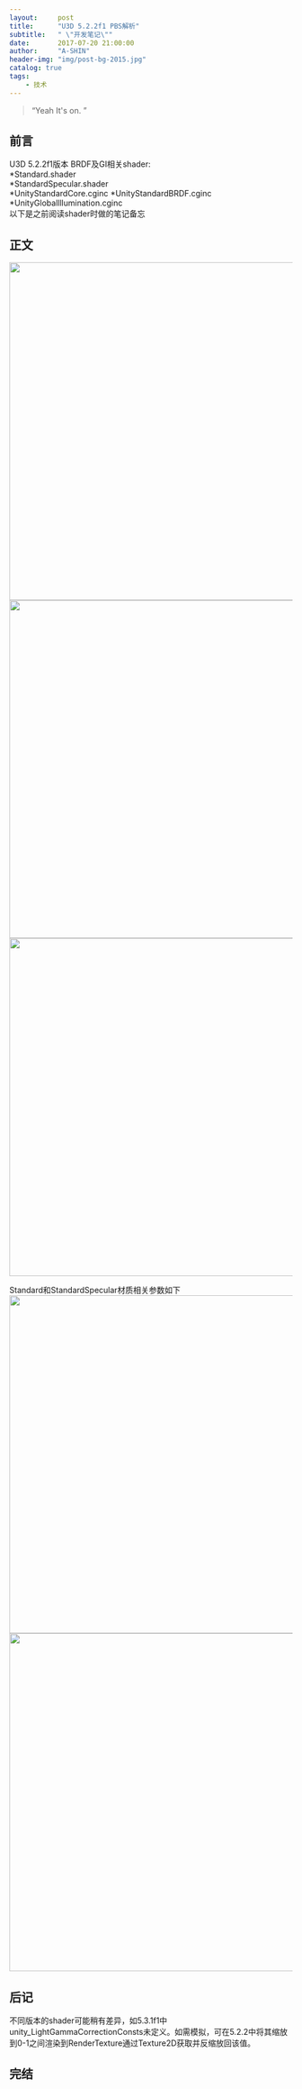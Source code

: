 ```yaml
---
layout:     post
title:      "U3D 5.2.2f1 PBS解析"
subtitle:   " \"开发笔记\""
date:       2017-07-20 21:00:00
author:     "A-SHIN"
header-img: "img/post-bg-2015.jpg"
catalog: true
tags:
    - 技术
---
```


> “Yeah It's on. ”


## 前言
U3D 5.2.2f1版本 BRDF及GI相关shader:  
*Standard.shader  
*StandardSpecular.shader  
*UnityStandardCore.cginc 
*UnityStandardBRDF.cginc  
*UnityGloballllumination.cginc  
以下是之前阅读shader时做的笔记备忘  


## 正文
<img class="shadow" src="/img/in-post/pbs/1.png" width="600">
<img class="shadow" src="/img/in-post/pbs/2.png" width="600">
<img class="shadow" src="/img/in-post/pbs/3.png" width="600">


Standard和StandardSpecular材质相关参数如下  
<img class="shadow" src="/img/in-post/pbs/4.png" width="600">
<img class="shadow" src="/img/in-post/pbs/5.png" width="600">

## 后记
不同版本的shader可能稍有差异，如5.3.1f1中unity_LightGammaCorrectionConsts未定义。如需模拟，可在5.2.2中将其缩放到0-1之间渲染到RenderTexture通过Texture2D获取并反缩放回该值。
## 完结